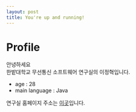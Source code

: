 ```yaml
---
layout: post
title: You're up and running!
---
```


# Profile

  안녕하세요  
  한밭대학교 무선통신 소프트웨어 연구실의 이정혁입니다.  

  - age : 28
  - main language : Java

 연구실 홈페이지 주소는 [이곳]입니다.  

[이곳]:http://wisoft.hanbat.ac.kr
